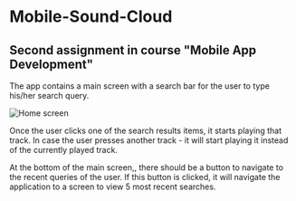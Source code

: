 # Mobile-Sound-Cloud

## Second assignment in course "Mobile App Development"

The app contains a main screen with a search bar for the user to type his/her search query.

![Home screen](https://github.com/sapire/Mobile-Sound-Cloud-App/blob/master/home-screen.jpeg?raw=true)

Once the user clicks one of the search results items, it starts playing that track.
In case the user presses another track - it will start playing it instead of the currently played track.

At the bottom of the main screen,, there should be a button to navigate to the recent queries of the user.
If this button is clicked, it will navigate the application to a screen to view 5 most recent searches.

